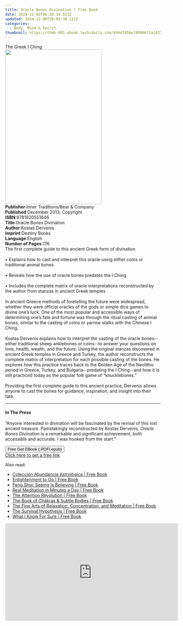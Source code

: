 ```yaml
---
title: Oracle Bones Divination | Free Book
date: 2024-12-02T06:28:14.511Z
updated: 2024-12-06T20:05:30.121Z
categories:
  - Body, Mind & Spirit
thumbnail: https://thmb-001-ebook.techidaily.com/934df85be19996671a14326fd170baa92d555dba62157ffa543a2bd593fd0607.jpg
---
```

<main id="book-container">
  <div class="flex flex-col">
    <div class="book-brief flex-1 py-6 px-4 sm:p-6 md:py-10 md:px-8">
      <!-- brief-->
      <div class="book-brief-main">The Greek I Ching</div>
    </div>
    <div
      class="book-meta-info flex-1 grid gap-4 col-start-1 col-end-3 row-start-1 sm:mb-6 sm:grid-cols-4 lg:gap-6 lg:col-start-2 lg:row-end-6 lg:row-span-6 lg:mb-0"
    >
      <div
        class="book-meta-info-left place-content-center mt-4 p-4 text-sm leading-6 col-start-2 col-span-2 dark:text-slate-400"
      >
        <img
          class="w-full h-500 object-cover rounded-lg sm:h-255 sm:col-span-2 lg:col-span-full"
          src="https://img-001-ebook.techidaily.com/9d2a8b1f4c94ef1e968f25b79d2b2028f2b1871d6557d93f956650c0529ea756.jpg"
          alt=""
          width="312"
          height="500"
        />
      </div>
      <div
        class="book-meta-info-right mt-2 col-start-1 row-start-2 col-span-3 self-center"
      >
        <!-- meta data  -->
        <div class="flex flex-col px-4 md:px-8">
          <div class="flex-1">
            <strong>Publisher</strong>:<span class="px-2"
              >Inner Traditions/Bear &amp; Company</span
            >
          </div>
          <div class="flex-1">
            <strong>Published</strong>:<span class="px-2"
              >December 2013; Copyright</span
            >
          </div>
          <div class="flex-1">
            <strong>ISBN</strong>:<span class="px-2">9781620551646</span>
          </div>
          <div class="flex-1">
            <strong>Title</strong>:<span class="px-2"
              >Oracle Bones Divination</span
            >
          </div>
          <div class="flex-1">
            <strong>Author</strong>:<span class="px-2">Kostas Dervenis</span>
          </div>
          <div class="flex-1">
            <strong>Imprint</strong>:<span class="px-2">Destiny Books</span>
          </div>
          <div class="flex-1">
            <strong>Language</strong>:<span class="px-2">English</span>
          </div>
          <div class="flex-1">
            <strong>Number of Pages</strong>:<span class="px-2">176</span>
          </div>
        </div>
      </div>
    </div>
    <div class="book-description flex-1 py-6 px-4 sm:p-6 md:py-10 md:px-8">
      <div class="book-description-main">
        <div accordion-content="" id="description">
          The first complete guide to this ancient Greek form of divination
          <br />
          <br />• Explains how to cast and interpret this oracle using either
          coins or traditional animal bones <br />
          <br />• Reveals how the use of oracle bones predates the I Ching
          <br />
          <br />• Includes the complete matrix of oracle interpretations
          reconstructed by the author from stanzas in ancient Greek temples
          <br />
          <br />In ancient Greece methods of foretelling the future were
          widespread, whether they were official oracles of the gods or simple
          dice games to divine one’s luck. One of the most popular and
          accessible ways of determining one’s fate and fortune was through the
          ritual casting of animal bones, similar to the casting of coins or
          yarrow stalks with the Chinese I Ching. <br />
          <br />Kostas Dervenis explains how to interpret the casting of the
          oracle bones--either traditional sheep anklebones or coins--to answer
          your questions on love, health, wealth, and the future. Using the
          original stanzas discovered in ancient Greek temples in Greece and
          Turkey, the author reconstructs the complete matrix of interpretation
          for each possible casting of the bones. He explores how this practice
          traces back to the Golden Age of the Neolithic period in Greece,
          Turkey, and Bulgaria--predating the I Ching--and how it is still
          practiced today as the popular folk game of “knucklebones.” <br />
          <br />Providing the first complete guide to this ancient practice,
          Dervenis allows anyone to cast the bones for guidance, inspiration,
          and insight into their fate.
        </div>
        <div class="accordion-fader"></div>
      </div>
    </div>
    <div class="book-excerpts flex-1 py-6 px-4 sm:p-6 md:py-10 md:px-8">
      <!-- excerpts-->
      <div class="book-excerpts-main">
        <hr />
        <h4 class="placeholder placeholder-heading">
          <span>In The Press</span>
        </h4>
        <p>
          “Anyone interested in divination will be fascinated by the revival of
          this lost ancient treasure. Painstakingly reconstructed by Kostas
          Dervenis, <i>Oracle Bones Divination</i> is a remarkable and
          significant achievement, both accessible and accurate. I was hooked
          from the start.”
        </p>
      </div>
    </div>
    <div
      class="book-about-author flex-1 py-6 px-4 sm:p-6 md:py-10 md:px-8"
    ></div>
    <div class="book-free-get flex-1 py-6 px-4 sm:p-6 md:py-10 md:px-8">
      <button
        id="btn-free-get"
        class="bg-blue-500 hover:bg-blue-700 text-white font-bold py-2 px-4 rounded"
      >
        Free Get EBook (.PDF/.epub)
      </button>
      <div id="countdown-display" class="px-2 text-lg mt-2"></div>
      <a
        id="free-link"
        class="hidden bg-blue-500 hover:bg-blue-700 text-white font-bold py-2 px-4 rounded"
        href="https://www.ebooks.com/en-us/book/95782746/oracle-bones-divination/kostas-dervenis/"
        target="_blank"
        >Click here to get a free link</a
      >
    </div>
    <script>
      let countdownTime = 0;
      let countdownInterval = null;
      document
        .getElementById('btn-free-get')
        .addEventListener('click', startCountdown);
      function startCountdown() {
        countdownTime = new Date().getTime() + 60000 * 3;
        countdownInterval = setInterval(updateCountdown, 1000);
        document.getElementById('btn-free-get').disabled = true;
        document
          .getElementById('btn-free-get')
          .classList.add('bg-gray-500', 'cursor-not-allowed');
      }
      function updateCountdown() {
        let currentTime = new Date().getTime();
        let timeLeft = countdownTime - currentTime;
        let secondsLeft = Math.floor(timeLeft / 1000);
        document.getElementById('countdown-display').innerHTML =
          `Remaining time: ${secondsLeft} seconds.`;
        if (secondsLeft <= 0) {
          clearInterval(countdownInterval);
          document.getElementById('btn-free-get').classList.add('hidden');
          document.getElementById('free-link').classList.remove('hidden');
          document.getElementById('countdown-display').innerHTML = '';
        }
      }
    </script>
  </div>
</main>

<ins class="adsbygoogle"
      style="display:block"
      data-ad-client="ca-pub-7571918770474297"
      data-ad-slot="8358498916"
      data-ad-format="auto"
      data-full-width-responsive="true"></ins>
    

<span class="atpl-alsoreadstyle">Also read:</span>
<div><ul>
<li><a href="https://novels-ebooks.techidaily.com/1658839-9780698185005-coleccion-abundancia-astrologica/"><u>Colección Abundancia Astrológica | Free Book</u></a></li>
<li><a href="https://novels-ebooks.techidaily.com/1662612-9780861716944-enlightenment-to-go/"><u>Enlightenment to Go | Free Book</u></a></li>
<li><a href="https://novels-ebooks.techidaily.com/1662434-9781614290933-feng-shui-seeing-is-believing/"><u>Feng Shui: Seeing Is Believing | Free Book</u></a></li>
<li><a href="https://novels-ebooks.techidaily.com/1662598-9780861717538-real-meditation-in-minutes-a-day/"><u>Real Meditation in Minutes a Day | Free Book</u></a></li>
<li><a href="https://novels-ebooks.techidaily.com/1662464-9780861719907-the-attention-revolution/"><u>The Attention Revolution | Free Book</u></a></li>
<li><a href="https://novels-ebooks.techidaily.com/1664921-9781780287805-the-book-of-chakras-subtle-bodies/"><u>The Book of Chakras & Subtle Bodies | Free Book</u></a></li>
<li><a href="https://novels-ebooks.techidaily.com/1662488-9780861719693-the-fine-arts-of-relaxation-concentration-and-meditation/"><u>The Fine Arts of Relaxation, Concentration, and Meditation | Free Book</u></a></li>
<li><a href="https://novels-ebooks.techidaily.com/1664170-9781476614427-the-survival-hypothesis/"><u>The Survival Hypothesis | Free Book</u></a></li>
<li><a href="https://novels-ebooks.techidaily.com/1657193-9781250054074-what-i-know-for-sure/"><u>What I Know For Sure | Free Book</u></a></li>
</ul></div>

<!-- affiliate ads begin -->
<iframe width="560" height="315" src="https://www.youtube.com/embed/qfCSLAhd4FY?si=CUBztmilaeAwl1lw" title="YouTube video player" frameborder="0" allow="accelerometer; autoplay; clipboard-write; encrypted-media; gyroscope; picture-in-picture; web-share" referrerpolicy="strict-origin-when-cross-origin" allowfullscreen></iframe>
<!-- affiliate ads end -->

